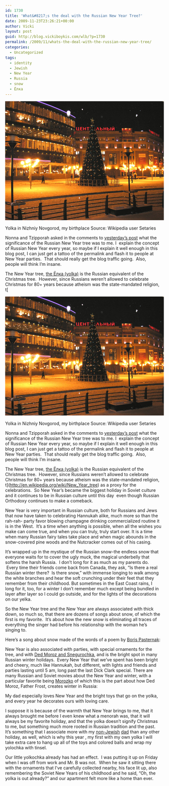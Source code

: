 ```yaml
---
id: 1730
title: 'What&#8217;s the deal with the Russian New Year Tree?'
date: 2009-11-23T23:26:21+00:00
author: Vicki
layout: post
guid: http://blog.vickiboykis.com/wlb/?p=1730
permalink: /2009/11/whats-the-deal-with-the-russian-new-year-tree/
categories:
  - Uncategorized
tags:
  - identity
  - Jewish
  - New Year
  - Russia
  - snow
  - Ёлка
---
```

<div id="attachment_1732" style="width: 522px" class="wp-caption aligncenter">
  <a href="https://raw.githubusercontent.com/veekaybee/wlb/gh-pages/assets/images/2009/11/Russian_Tree_Yelka1.jpg"><img class="size-full wp-image-1732 " title="Russian_Tree_Yelka" src="https://raw.githubusercontent.com/veekaybee/wlb/gh-pages/assets/images/2009/11/Russian_Tree_Yelka1.jpg" alt="Russian_Tree_Yelka" width="512" height="383" /></a>
  
  <p class="wp-caption-text">
    Yolka in Nizhniy Novgorod, my birthplace Source: Wikipedia user Setaries
  </p>
</div>

Nonna and Tzipporah asked in the comments to [yesterday&#8217;s post](http://blog.vickiboykis.com/wlb/2009/11/23/monday-photo-blues/) what the significance of the Russian New Year tree was to me. I  explain the concept of Russian New Year every year, so maybe if I explain it well enough in this blog post, I can just get a tattoo of the permalink and flash it to people at New Year parties.  That should really get the blog traffic going.  Also, people will think I&#8217;m insane.

The New Year tree, [the Ёлка (yolka)](http://www.mahalo.com/new-years-tree) is the Russian equivalent of the Christmas tree.  However, since Russians weren&#8217;t allowed to celebrate Christmas for 80+ years because atheism was the state-mandated religion, t[<div id="attachment_1732" style="width: 522px" class="wp-caption aligncenter">
  <a href="https://raw.githubusercontent.com/veekaybee/wlb/gh-pages/assets/images/2009/11/Russian_Tree_Yelka1.jpg"><img class="size-full wp-image-1732 " title="Russian_Tree_Yelka" src="https://raw.githubusercontent.com/veekaybee/wlb/gh-pages/assets/images/2009/11/Russian_Tree_Yelka1.jpg" alt="Russian_Tree_Yelka" width="512" height="383" /></a>
  
  <p class="wp-caption-text">
    Yolka in Nizhniy Novgorod, my birthplace Source: Wikipedia user Setaries
  </p>
</div>

Nonna and Tzipporah asked in the comments to [yesterday&#8217;s post](http://blog.vickiboykis.com/wlb/2009/11/23/monday-photo-blues/) what the significance of the Russian New Year tree was to me. I  explain the concept of Russian New Year every year, so maybe if I explain it well enough in this blog post, I can just get a tattoo of the permalink and flash it to people at New Year parties.  That should really get the blog traffic going.  Also, people will think I&#8217;m insane.

The New Year tree, [the Ёлка (yolka)](http://www.mahalo.com/new-years-tree) is the Russian equivalent of the Christmas tree.  However, since Russians weren&#8217;t allowed to celebrate Christmas for 80+ years because atheism was the state-mandated religion, t](http://en.wikipedia.org/wiki/New_Year_tree) as a proxy for the celebrations.  So New Year&#8217;s became the biggest holiday in Soviet culture and it continues to be in Russian culture until this day  even though Russian Orthodoxy continues to make a comeback.

New Year is very important in Russian culture, both for Russians and Jews that now have taken to celebrating Hannukah alike, much more so than the rah-rah- party favor blowing champagne drinking commercialized routine it is in the West.  It&#8217;s a time when anything is possible, when all the wishes you make can come true, and when you can truly, truly start over. It is a time when many Russian fairy tales take place and when magic abounds in the snow-covered pine woods and the Nutcracker comes out of his casing.

It&#8217;s wrapped up in the mystique of the Russian snow-the endless snow that everyone waits for to cover the ugly muck, the magical underbelly that softens the harsh Russia.  I don&#8217;t long for it as much as my parents do.  Every time their friends come back from Canada, they ask, &#8220;Is there a real Russian winter there?  Is there snow,&#8221; with immense longing to walk among the white branches and hear the soft crunching under their feet that they remember from their childhood. But sometimes in the East Coast rains, I long for it, too, for a winter I don&#8217;t remember much except being bundled in layer after layer so I could go outside, and for the lights of the decorations on our yelka.

So the New Year tree and the New Year are always associated with thick down, so much so, that there are dozens of songs about snow, of which the first is my favorite.  It&#8217;s about how the new snow is eliminating all traces of everything the singer had before his relationship with the woman he&#8217;s singing to.



Here&#8217;s a song about snow made of the words of a poem by [Boris Pasternak](http://en.wikipedia.org/wiki/Boris_Pasternak):



New Year is also associated with parties, with special ornaments for the tree, and with [Ded Moroz and Snegurochka](http://goeasteurope.about.com/od/russianculture/a/snegurochkathesnowmaiden.htm), and is the bright spot in many Russian winter holidays.  Every New Year that we&#8217;ve spent has been bright and cheery, much like Hannukah, but different, with lights and friends and parties lasting until 5 am, long past the last Dick Clark special. There are many Russian and Soviet movies about the New Year and winter, with a particular favorite being [Morozko](http://en.wikipedia.org/wiki/Jack_Frost_(1964_film)) of which this is the part about how Ded Moroz, Father Frost, creates winter in Russia:



My dad especially loves New Year and the bright toys that go on the yolka, and every year he decorates ours with loving care.
  
I suppose it is because of the warmth that New Year brings to me, that it always brought me before I even knew what a menorah was, that it will always be my favorite holiday, and that the yolka doesn&#8217;t signify Christmas to me, but something much more rooted in Russian tradition and the past. It&#8217;s something that I associate more with my [non-Jewish](http://blog.vickiboykis.com/wlb/2009/09/16/gods-is-straight-up-messing-with-me/) [dad](http://blog.vickiboykis.com/wlb/2009/06/21/happy-fathers-day/) than any other holiday, as well, which is why this year , my first with my own yolka I will take extra care to hang up all of the toys and colored balls and wrap my yolochka with tinsel.

Our little yolkochka already has had an effect.  I was putting it up on Friday when I was off from work and Mr. B was not.  When he saw it sitting there with the ornaments that I&#8217;ve carefully collected nearby, his face lit up, also remembering the Soviet New Years of his childhood and he said, &#8220;Oh, the yolka is out already?&#8221; and our apartment felt more like a home than ever.

<p style="text-align: center;">